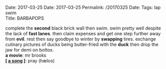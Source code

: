Date: 2017-03-25
Date: 2017-03-25
Permalink: /20170325
Date: 
Tags: lap swim  
Title: BARBAPOPS  
  
complete the **second** black brick wall then swim. swim pretty well despite the lack of **fast lanes**. then claim expenses and get one step further away from **evil**. rest then say goodbye to winter by **swapping** tires. exchange culinary pictures of ducks being butter-fried with the **duck** then drop the jaw for demi on bottox.  
**a movie**: mr brooks  
**[ [a song](https://www.youtube.com/watch?v=vKakNhz2ToA) ]**: pray (hælos)  

